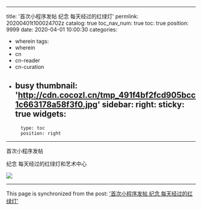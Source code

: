 
---
title: '首次小程序发帖 纪念 每天经过的红绿灯'
permlink: 20200401t100024702z
catalog: true
toc_nav_num: true
toc: true
position: 9999
date: 2020-04-01 10:00:30
categories:
- wherein
tags:
- wherein
- cn
- cn-reader
- cn-curation
- busy
thumbnail: 'http://cdn.cocozl.cn/tmp_491f4bf2fcd905bcc1c663178a58f3f0.jpg'
sidebar:
    right:
        sticky: true
widgets:
    -
        type: toc
        position: right
---


首次小程序发帖

纪念
每天经过的红绿灯和艺术中心

<img src="http://cdn.cocozl.cn/tmp_491f4bf2fcd905bcc1c663178a58f3f0.jpg" />

- - -

This page is synchronized from the post: ['首次小程序发帖 纪念 每天经过的红绿灯'](https://steemit.com/@m18207319997/20200401t100024702z)
